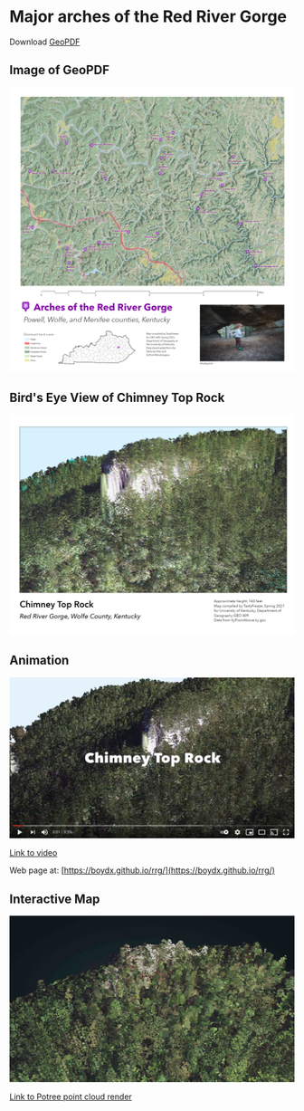 # Major arches of the Red River Gorge

Download [GeoPDF](rrg.pdf)

## Image of GeoPDF

![Image of GeoPDF](images/rrg.jpg)

## Bird's Eye View of Chimney Top Rock

![3D map of Chimney Top Rock](images/ChimneyTop3D.jpg)

## Animation

![3D map of Chimney Top Rock](images/ChimneyTopVideo.jpg)

[Link to video](https://youtu.be/X4HqPzGD7No)

Web page at: [https://boydx.github.io/rrg/](https://boydx.github.io/rrg/)

## Interactive Map

![Potree point cloud render](images/potree.jpg)

[Link to Potree point cloud render](potree)